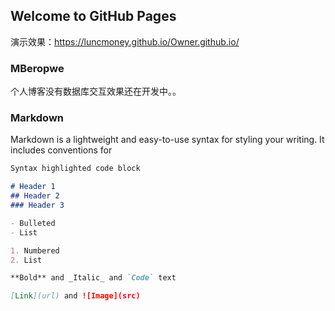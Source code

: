 ## Welcome to GitHub Pages
演示效果：https://luncmoney.github.io/Owner.github.io/

### MBeropwe
个人博客没有数据库交互效果还在开发中。。
### Markdown

Markdown is a lightweight and easy-to-use syntax for styling your writing. It includes conventions for

```markdown
Syntax highlighted code block

# Header 1
## Header 2
### Header 3

- Bulleted
- List

1. Numbered
2. List

**Bold** and _Italic_ and `Code` text

[Link](url) and ![Image](src)
